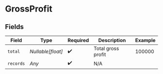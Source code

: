 # GrossProfit


## Fields

| Field              | Type               | Required           | Description        | Example            |
| ------------------ | ------------------ | ------------------ | ------------------ | ------------------ |
| `total`            | *Nullable[float]*  | :heavy_check_mark: | Total gross profit | 100000             |
| `records`          | *Any*              | :heavy_check_mark: | N/A                |                    |